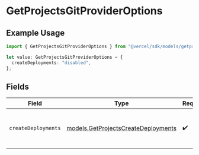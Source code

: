 # GetProjectsGitProviderOptions

## Example Usage

```typescript
import { GetProjectsGitProviderOptions } from "@vercel/sdk/models/getprojectsop.js";

let value: GetProjectsGitProviderOptions = {
  createDeployments: "disabled",
};
```

## Fields

| Field                                                                                                                                                                                                   | Type                                                                                                                                                                                                    | Required                                                                                                                                                                                                | Description                                                                                                                                                                                             |
| ------------------------------------------------------------------------------------------------------------------------------------------------------------------------------------------------------- | ------------------------------------------------------------------------------------------------------------------------------------------------------------------------------------------------------- | ------------------------------------------------------------------------------------------------------------------------------------------------------------------------------------------------------- | ------------------------------------------------------------------------------------------------------------------------------------------------------------------------------------------------------- |
| `createDeployments`                                                                                                                                                                                     | [models.GetProjectsCreateDeployments](../models/getprojectscreatedeployments.md)                                                                                                                        | :heavy_check_mark:                                                                                                                                                                                      | Whether the Vercel bot should automatically create GitHub deployments https://docs.github.com/en/rest/deployments/deployments#about-deployments NOTE: repository-dispatch events should be used instead |